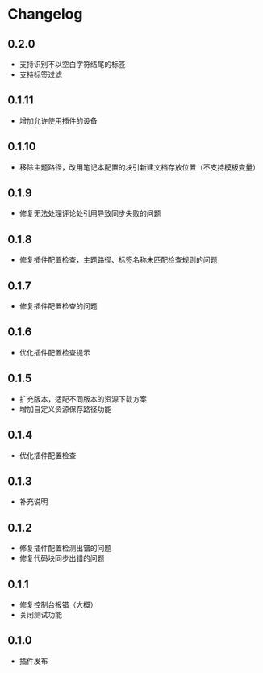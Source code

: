 # Changelog

## 0.2.0

* 支持识别不以空白字符结尾的标签
* 支持标签过滤

## 0.1.11

* 增加允许使用插件的设备

## 0.1.10

* 移除主题路径，改用笔记本配置的块引新建文档存放位置（不支持模板变量）

## 0.1.9

* 修复无法处理评论处引用导致同步失败的问题

## 0.1.8

* 修复插件配置检查，主题路径、标签名称未匹配检查规则的问题

## 0.1.7

* 修复插件配置检查的问题

## 0.1.6

* 优化插件配置检查提示

## 0.1.5

* 扩充版本，适配不同版本的资源下载方案
* 增加自定义资源保存路径功能

## 0.1.4

* 优化插件配置检查

## 0.1.3

* 补充说明

## 0.1.2

* 修复插件配置检测出错的问题
* 修复代码块同步出错的问题

## 0.1.1

* 修复控制台报错（大概）
* 关闭测试功能

## 0.1.0

* 插件发布
